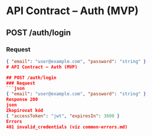 # API Contract – Auth (MVP)

## POST /auth/login
### Request
```json
{ "email": "user@example.com", "password": "string" }
# API Contract – Auth (MVP)

## POST /auth/login
### Request
```json
{ "email": "user@example.com", "password": "string" }
Response 200
json
Zkopírovat kód
{ "accessToken": "jwt", "expiresIn": 3600 }
Errors
401 invalid_credentials (viz common-errors.md)
